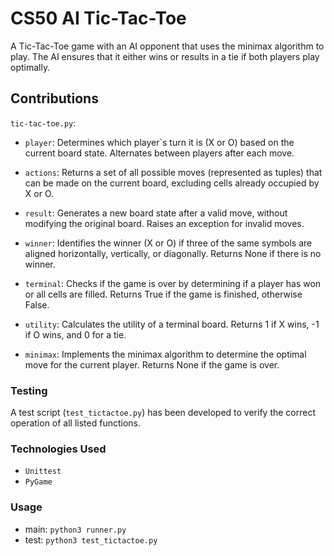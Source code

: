 # CS50 AI Tic-Tac-Toe

A Tic-Tac-Toe game with an AI opponent that uses the minimax algorithm to play. The AI ensures that it either wins or results in a tie if both players play optimally.


## Contributions

`tic-tac-toe.py`:

- `player`: Determines which player`s turn it is (X or O) based on the current board state. Alternates between players after each move.

- `actions`: Returns a set of all possible moves (represented as tuples) that can be made on the current board, excluding cells already occupied by X or O.

- `result`: Generates a new board state after a valid move, without modifying the original board. Raises an exception for invalid moves.

- `winner`: Identifies the winner (X or O) if three of the same symbols are aligned horizontally, vertically, or diagonally. Returns None if there is no winner.

- `terminal`: Checks if the game is over by determining if a player has won or all cells are filled. Returns True if the game is finished, otherwise False.

- `utility`: Calculates the utility of a terminal board. Returns 1 if X wins, -1 if O wins, and 0 for a tie.

- `minimax`: Implements the minimax algorithm to determine the optimal move for the current player. Returns None if the game is over.


### Testing

A test script (`test_tictactoe.py`) has been developed to verify the correct operation of all listed functions.


### Technologies Used

- `Unittest`
- `PyGame`


### Usage

- main: `python3 runner.py`
- test: `python3 test_tictactoe.py`